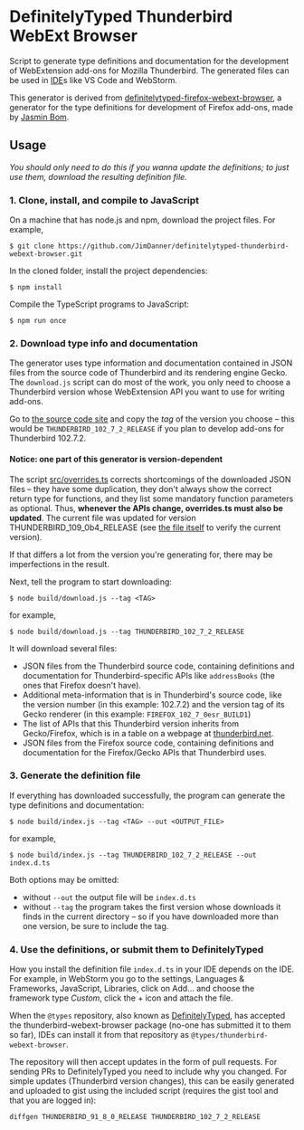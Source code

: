# DefinitelyTyped Thunderbird WebExt Browser

Script to generate type definitions and documentation for the development of WebExtension add-ons for Mozilla Thunderbird. The generated files can be used in [IDE](## "integrated development environment")s like VS Code and WebStorm.

This generator is derived from [definitelytyped-firefox-webext-browser](https://github.com/jsmnbom/definitelytyped-firefox-webext-browser), a generator for the type definitions for development of Firefox add-ons, made by [Jasmin Bom](https://github.com/jsmnbom).

## Usage
*You should only need to do this if you wanna update the definitions; to just use them, download the resulting definition file.*

### 1. Clone, install, and compile to JavaScript
On a machine that has node.js and npm, download the project files. For example,

```shell
$ git clone https://github.com/JimDanner/definitelytyped-thunderbird-webext-browser.git
```

In the cloned folder, install the project dependencies:

```shell
$ npm install
```

Compile the TypeScript programs to JavaScript:

```shell
$ npm run once
```

### 2. Download type info and documentation
The generator uses type information and documentation contained in JSON files from the source code of Thunderbird and its rendering engine Gecko. The `download.js` script can do most of the work, you only need to choose a Thunderbird version whose WebExtension API you want to use for writing add-ons.

Go to [the source code site](https://hg.mozilla.org/try-comm-central/tags) and copy the *tag* of the version you choose – this would be `THUNDERBIRD_102_7_2_RELEASE` if you plan to develop add-ons for Thunderbird 102.7.2.

#### Notice: one part of this generator is version-dependent

The script [src/overrides.ts](https://github.com/JimDanner/definitelytyped-thunderbird-webext-browser/blob/master/src/overrides.ts) corrects shortcomings of the downloaded JSON files – they have some duplication, they don't always show the correct return type for functions, and they list some mandatory function parameters as optional. Thus, **whenever the APIs change, overrides.ts must also be updated**. The current file was updated for version THUNDERBIRD_109_0b4_RELEASE (see [the file itself](https://github.com/JimDanner/definitelytyped-thunderbird-webext-browser/blob/master/src/overrides.ts#L1) to verify the current version).

If that differs a lot from the version you're generating for, there may be imperfections in the result.

Next, tell the program to start downloading:

```shell
$ node build/download.js --tag <TAG>
```

for example,
```shell
$ node build/download.js --tag THUNDERBIRD_102_7_2_RELEASE
```

It will download several files:

* JSON files from the Thunderbird source code, containing definitions and documentation for Thunderbird-specific APIs like `addressBooks` (the ones that Firefox doesn't have).
* Additional meta-information that is in Thunderbird's source code, like the version number (in this example: 102.7.2) and the version tag of its Gecko renderer (in this example: `FIREFOX_102_7_0esr_BUILD1`)
* The list of APIs that this Thunderbird version inherits from Gecko/Firefox, which is in a table on a webpage at [thunderbird.net](https://webextension-api.thunderbird.net/en/102/#firefox-webextension-apis-supported-by-thunderbird).
* JSON files from the Firefox source code, containing definitions and documentation for the Firefox/Gecko APIs that Thunderbird uses.

### 3. Generate the definition file
If everything has downloaded successfully, the program can generate the type definitions and documentation:

```shell
$ node build/index.js --tag <TAG> --out <OUTPUT_FILE>
```

for example,

```shell
$ node build/index.js --tag THUNDERBIRD_102_7_2_RELEASE --out index.d.ts
```

Both options may be omitted:

* without `--out` the output file will be `index.d.ts`
* without `--tag` the program takes the first version whose downloads it finds in the current directory – so if you have downloaded more than one version, be sure to include the tag.

### 4. Use the definitions, or submit them to DefinitelyTyped
How you install the definition file `index.d.ts` in your IDE depends on the IDE. For example, in WebStorm you go to the settings, Languages & Frameworks, JavaScript, Libraries, click on Add... and choose the framework type *Custom*, click the + icon and attach the file.

When the `@types` repository, also known as [DefinitelyTyped](https://github.com/DefinitelyTyped/DefinitelyTyped), has accepted the thunderbird-webext-browser package (no-one has submitted it to them so far), IDEs can install it from that repository as `@types/thunderbird-webext-browser`.

The repository will then accept updates in the form of pull requests. For sending PRs to DefinitelyTyped you need to include why you changed. For simple updates (Thunderbird version changes), this can be easily generated and uploaded to gist using the included script (requires the gist tool and that you are logged in):

```shell
diffgen THUNDERBIRD_91_8_0_RELEASE THUNDERBIRD_102_7_2_RELEASE
```
